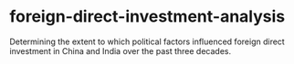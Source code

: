 # foreign-direct-investment-analysis
Determining the extent to which political factors influenced foreign direct investment in China and India over the past three decades.
